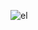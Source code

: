 ![el](https://github.com/EkulRF/XRF_Processing/assets/87760589/e26d0200-6040-45a7-868f-c590586d0c79)
